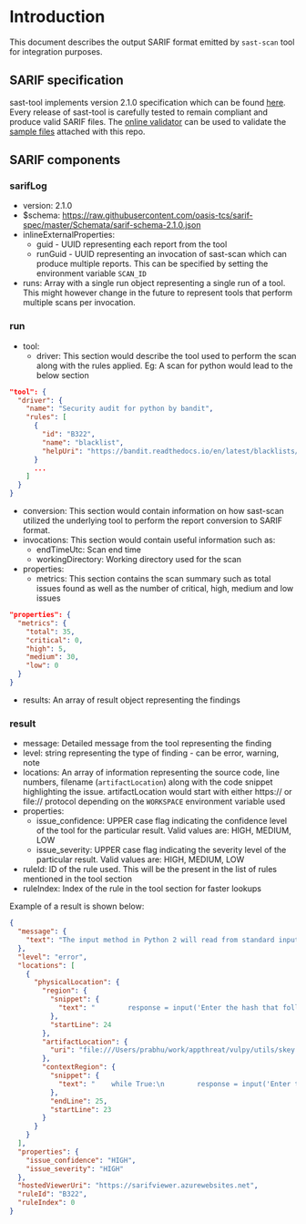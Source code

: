 # Introduction

This document describes the output SARIF format emitted by `sast-scan` tool for integration purposes.

## SARIF specification

sast-tool implements version 2.1.0 specification which can be found [here](https://docs.oasis-open.org/sarif/sarif/v2.1.0/cs01/sarif-v2.1.0-cs01.html#_Toc16012479). Every release of sast-tool is carefully tested to remain compliant and produce valid SARIF files. The [online validator](https://sarifweb.azurewebsites.net/Validation) can be used to validate the [sample files](test/data/bandit-report.sarif) attached with this repo.

## SARIF components

### sarifLog

- version: 2.1.0
- \$schema: https://raw.githubusercontent.com/oasis-tcs/sarif-spec/master/Schemata/sarif-schema-2.1.0.json
- inlineExternalProperties:
  - guid - UUID representing each report from the tool
  - runGuid - UUID representing an invocation of sast-scan which can produce multiple reports. This can be specified by setting the environment variable `SCAN_ID`
- runs: Array with a single run object representing a single run of a tool. This might however change in the future to represent tools that perform multiple scans per invocation.

### run

- tool:
  - driver: This section would describe the tool used to perform the scan along with the rules applied. Eg: A scan for python would lead to the below section

```json
"tool": {
  "driver": {
    "name": "Security audit for python by bandit",
    "rules": [
      {
        "id": "B322",
        "name": "blacklist",
        "helpUri": "https://bandit.readthedocs.io/en/latest/blacklists/blacklist_calls.html#b322-input"
      }
      ...
    ]
  }
}
```

- conversion: This section would contain information on how sast-scan utilized the underlying tool to perform the report conversion to SARIF format.
- invocations: This section would contain useful information such as:
  - endTimeUtc: Scan end time
  - workingDirectory: Working directory used for the scan
- properties:
  - metrics: This section contains the scan summary such as total issues found as well as the number of critical, high, medium and low issues

```json
"properties": {
  "metrics": {
    "total": 35,
    "critical": 0,
    "high": 5,
    "medium": 30,
    "low": 0
  }
}
```

- results: An array of result object representing the findings

### result

- message: Detailed message from the tool representing the finding
- level: string representing the type of finding - can be error, warning, note
- locations: An array of information representing the source code, line numbers, filename (`artifactLocation`) along with the code snippet highlighting the issue. artifactLocation would start with either https:// or file:// protocol depending on the `WORKSPACE` environment variable used
- properties:
  - issue_confidence: UPPER case flag indicating the confidence level of the tool for the particular result. Valid values are: HIGH, MEDIUM, LOW
  - issue_severity: UPPER case flag indicating the severity level of the particular result. Valid values are: HIGH, MEDIUM, LOW
- ruleId: ID of the rule used. This will be the present in the list of rules mentioned in the tool section
- ruleIndex: Index of the rule in the tool section for faster lookups

Example of a result is shown below:

```json
{
  "message": {
    "text": "The input method in Python 2 will read from standard input, evaluate and run the resulting string as python source code. This is similar, though in many ways worse, then using eval. On Python 2, use raw_input instead, input is safe in Python 3."
  },
  "level": "error",
  "locations": [
    {
      "physicalLocation": {
        "region": {
          "snippet": {
            "text": "        response = input('Enter the hash that follows ' + lastkey + ': ')\n"
          },
          "startLine": 24
        },
        "artifactLocation": {
          "uri": "file:///Users/prabhu/work/appthreat/vulpy/utils/skey.py"
        },
        "contextRegion": {
          "snippet": {
            "text": "    while True:\n        response = input('Enter the hash that follows ' + lastkey + ': ')\n        result = hashlib.new(ALGORITHM, response.encode()).hexdigest()\n"
          },
          "endLine": 25,
          "startLine": 23
        }
      }
    }
  ],
  "properties": {
    "issue_confidence": "HIGH",
    "issue_severity": "HIGH"
  },
  "hostedViewerUri": "https://sarifviewer.azurewebsites.net",
  "ruleId": "B322",
  "ruleIndex": 0
}
```
